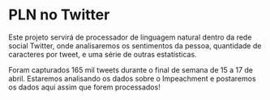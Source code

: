 # PLN no Twitter

Este projeto servirá de processador de linguagem natural dentro da rede social Twitter, onde analisaremos os sentimentos da pessoa, quantidade de caracteres por tweet, e uma série de outras estatísticas.

Foram capturados 165 mil tweets durante o final de semana de 15 a 17 de abril. Estaremos analisando os dados sobre o Impeachment e postaremos os dados aqui assim que forem processados!
